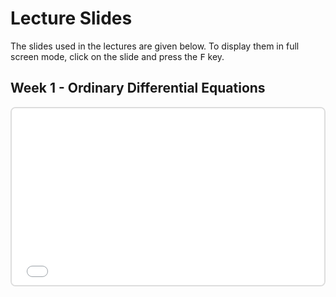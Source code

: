 # Lecture Slides

The slides used in the lectures are given below. To display them in full screen mode, click on the slide and press the <kbd>F</kbd> key.

## Week 1 - Ordinary Differential Equations

<div style="position: relative; padding-bottom: 56.25%; height: 0; overflow: hidden; max-width: 100%; border: 2px solid #ddd; border-radius: 8px;">
  <iframe src="../_slides/01_ODEs.html"
          style="position: absolute; top: 0; left: 0; width: 100%; height: 100%; border: none;"
          allowfullscreen>
  </iframe>
</div>